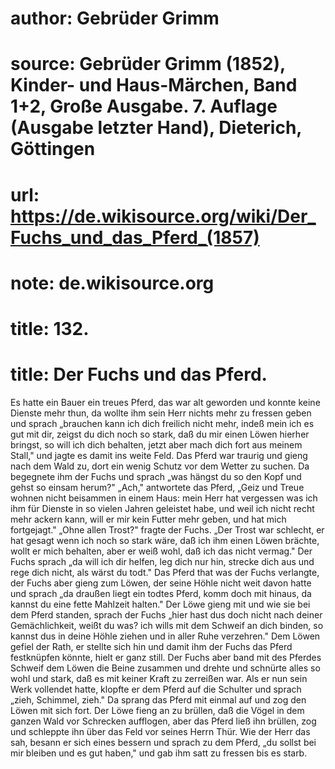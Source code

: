 # author: Gebrüder Grimm
# source: Gebrüder Grimm (1852), Kinder- und Haus-Märchen, Band 1+2, Große Ausgabe. 7. Auflage (Ausgabe letzter Hand), Dieterich, Göttingen
# url: https://de.wikisource.org/wiki/Der_Fuchs_und_das_Pferd_(1857)
# note: de.wikisource.org
# title: 132.

# title: Der Fuchs und das Pferd.

Es hatte ein Bauer ein treues Pferd, das war alt geworden und konnte keine Dienste mehr thun, da wollte ihm sein Herr nichts mehr zu fressen geben und sprach „brauchen kann ich dich freilich nicht mehr, indeß mein ich es gut mit dir, zeigst du dich noch so stark, daß du mir einen Löwen hierher bringst, so will ich dich behalten, jetzt aber mach dich fort aus meinem Stall," und jagte es damit ins weite Feld. Das Pferd war traurig und gieng nach dem Wald zu, dort ein wenig Schutz vor dem Wetter zu suchen. Da begegnete ihm der Fuchs und sprach „was hängst du so den Kopf und gehst so einsam herum?" „Ach," antwortete das Pferd, „Geiz und Treue wohnen nicht beisammen in einem Haus: mein Herr hat vergessen was ich ihm für Dienste in so vielen Jahren geleistet habe, und weil ich nicht recht mehr ackern kann, will er mir kein Futter mehr geben, und hat mich fortgejagt." „Ohne allen Trost?" fragte der Fuchs. „Der Trost war schlecht, er hat gesagt wenn ich noch so stark wäre, daß ich ihm einen Löwen brächte, wollt er mich behalten, aber er weiß wohl, daß ich das nicht vermag." Der Fuchs sprach „da will ich dir helfen, leg dich nur hin, strecke dich aus und rege dich nicht, als wärst du todt." Das Pferd that was der Fuchs verlangte, der Fuchs aber gieng zum Löwen, der seine Höhle nicht weit davon hatte und sprach „da draußen liegt ein todtes Pferd, komm doch mit hinaus, da kannst du eine fette Mahlzeit halten." Der Löwe gieng mit und wie sie bei dem Pferd standen, sprach der Fuchs  „hier hast dus doch nicht nach deiner Gemächlichkeit, weißt du was? ich wills mit dem Schweif an dich binden, so kannst dus in deine Höhle ziehen und in aller Ruhe verzehren." Dem Löwen gefiel der Rath, er stellte sich hin und damit ihm der Fuchs das Pferd festknüpfen könnte, hielt er ganz still. Der Fuchs aber band mit des Pferdes Schweif dem Löwen die Beine zusammen und drehte und schnürte alles so wohl und stark, daß es mit keiner Kraft zu zerreißen war. Als er nun sein Werk vollendet hatte, klopfte er dem Pferd auf die Schulter und sprach „zieh, Schimmel, zieh." Da sprang das Pferd mit einmal auf und zog den Löwen mit sich fort. Der Löwe fieng an zu brüllen, daß die Vögel in dem ganzen Wald vor Schrecken aufflogen, aber das Pferd ließ ihn brüllen, zog und schleppte ihn über das Feld vor seines Herrn Thür. Wie der Herr das sah, besann er sich eines bessern und sprach zu dem Pferd, „du sollst bei mir bleiben und es gut haben," und gab ihm satt zu fressen bis es starb. 

